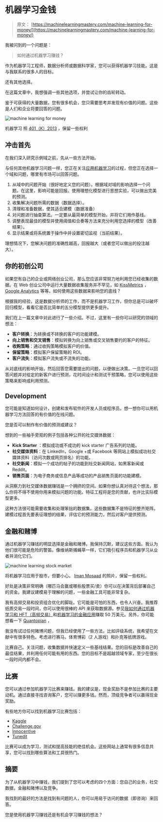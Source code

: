 # 机器学习金钱

> 原文： [https://machinelearningmastery.com/machine-learning-for-money/](https://machinelearningmastery.com/machine-learning-for-money/)

我被问到的一个问题是：

> 如何通过机器学习赚钱？

作为机器学习工程师，数据分析师或数据科学家，您可以获得机器学习技能。这是与我联系的很多人的目标。

还有其他选择。

在这篇文章中，我想强调一些其他选项，并尝试让你的齿轮转动。

鉴于可获得的大量数据，您有很多机会，您只需要思考并发现有价值的问题。这些是人们和企业将要回答的问题。

![machine learning for money](img/8e2d56487dd68e143986ffe93a293786.jpg)

机器学习
照 [401（K）2013](https://www.flickr.com/photos/68751915@N05/6757871357/sizes/l) ，保留一些权利

## 冲击首先

在我们深入研究示例域之前，先从一些方法开始。

与任何其他机器学习问题一样，您正在关注[应用机器学习](http://machinelearningmastery.com/applied-machine-learning-process/ "Solve Machine Learning Problems Step­-by­-Step")的过程，但您正在选择一个域和问题，哪里有市场可以回答问题。

1.  从域中的问题开始（很好地定义您的问题）。根据域对域的影响选择一个问题。在这里，影响可能是回报。使用理想化模型进行思想实验，可以做出完美的预测。
2.  收集解决问题所需的数据（数据选择）。
3.  清理和准备数据，使其适合建模（数据准备）
4.  对问题进行抽查算法。一定要从最简单的模型开始，并将它们用作基线。
5.  调整表现最佳的模型并使用阈值和合奏等方法来充分利用您选择的模型（改善结果）。
6.  显示结果或将系统置于操作中并设置密切监视（当前结果）。

理想情况下，您解决问题的准确性越高，回报越大（或者您可以做出的投注越大）。

## 你的初创公司

如果您有自己的企业或网络创业公司，那么您应该非常努力地利用您已经收集的数据。在 Web 创业公司中运行大量数据收集服务并不罕见，如 [KissMetrics](https://www.kissmetrics.com/) ， [Google Analytics](http://www.google.com/analytics/) 等等。如何使用这些数据来影响您的底线？

根据我的经验，这是数据分析师的工作，而不是机器学习工作，但你总是可以破坏回归模型，看看它是否比简单的五分模型提供更多提升。

我们在上一篇文章中对此进行了一些介绍。不过，这里有一些你可以研究的领域的想法：

*   **客户转换**：为转换或不转换的客户的功能建模。
*   **向上销售和交叉销售**：模拟转换为向上销售或交叉销售要约的客户的特征。
*   **收购策略**：通过收购策略模拟客户的价值。
*   **保留策略**：模拟客户保留策略的 ROI。
*   **客户流失**：模拟客户流失或不流失的功能。

从对底线的影响开始，然后回答您需要提出的问题，以便做出决策。一旦您可以回答问题并对给定的新客户进行预测，花时间设计和测试干预策略，您可以使用这些策略来影响或利用预测。

## Development

您可能是知道如何设计，创建和发布软件的开发人员或程序员。想一想你可以用机器学习方法回答的有价值的在线问题。

您是否可以制作有价值的预测或建议？

想到的一些袖手旁观的例子包括各种公开的社交媒体数据：

*   **Kick Starter** ：模拟成功或不成功的 kick starter 广告系列的功能。
*   **社交媒体资料**：在 LinkedIn，Google +或 Facebook 等网站上模拟成功社交媒体资料（访问次数或网页排名）的功能。
*   **社交新闻**：模拟一个成功的帖子的功能到社交新闻网站，如黑客新闻或 Reddit。
*   **销售页面**：为电子商务或信息产品等成功的产品销售页面的功能建模。

从洞察力到社交媒体数据赚钱是一个拥挤的空间。如果你想认真对待这个想法，那么你将不得不使用你用来模拟问题的功能。特征工程将是您的贡献，也许比实际模型更多。

这种方法很可能需要收集和处理笨拙的数据集。这些数据集不是特征的整齐矩阵。建模过程首先要表征理想的结果，评估它的预测能力，然后对客户提供预测。

## 金融和赌博

通过机器学习赚钱的明显选择是金融和赌博。我保持沉默，建议这些方面。我认为他们很可能是危险的警笛。像维纳斯捕蝇草一样，它们吸引程序员和机器学习从业者并消化它们。

![machine learning stock market](img/ff3af351e7e99a9b37ba4e1c521c6304.jpg)

将机器学习应用于股市，但要小心。
[Iman Mosaad](https://www.flickr.com/photos/imosaad/4111211837/sizes/l) 的照片，保留一些权利。

好处是决策非常明确（哪匹马会赢或哪些股票买/卖）你可以在决策背后部署自己的资金。我建议建模易于理解的问题，一些金融工具可能非常复杂。

我有高频交易和投资组合优化的脚趾。它可能是可怕的东西，也令人兴奋。我推荐纸质交易一段时间，你可以使用很棒的 API 来获取数据源。参见[我如何通过机器学习和 HFT（高频交易）](http://jspauld.com/post/35126549635/how-i-made-500k-with-machine-learning-and-hft)和[机器学习的金融应用](http://www-stat.wharton.upenn.edu/~steele/Courses/9xx/Resources/MLFinancialApplications/MLFinance.html)赚取 50 万美元。另外，你可能想看一下 [Quantopian](https://www.quantopian.com) ，

我没有试过任何赌博问题，但我已经使用了一些方法，比如评级系统，我希望在文献中有很多特色。考虑进行赛马，体育博彩（2 人游戏）和扑克等纸牌游戏。

比赛自己。关注问题，收集数据并快速定义一些基线结果。您的目标是改善自己的最佳结果，并利用任何可能有用的东西。您的目标不是超越领域专家，至少在很长一段时间内都不会。

## 比赛

您可以通过参加机器学习比赛来赚钱。我的建议是，现金奖励不是参加比赛的主要动机。通过直接寻找咨询客户，您可以赚更多钱。然而，顶级竞争者可以赢得现金奖励。

有些地方你可以找到机器学习比赛包括：

*   [Kaggle](http://kaggle.com)
*   [Challenge.gov](https://challenge.gov/)
*   [Innocentive](http://www.innocentive.com/)
*   [Tunedit](http://tunedit.org/)

比赛可以成为学习，测试和提高技能的绝佳机会。这些网站上通常有很多信息共享，您可以找到哪些算法和工具很热门。

## 摘要

为了从机器学习中赚钱，我们提到了您可以考虑的四个方面：您自己的业务，社交数据，金融和赌博以及竞争。

我找到的最好的方法是找到有问题的人，你可以用易于访问的数据（即咨询）来回答。

您是使用机器学习赚钱还是有机会学习赚钱的想法？